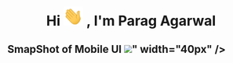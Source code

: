 <h1 align="center">Hi <a target="_blank" rel="noopener noreferrer">
    <img src="https://raw.githubusercontent.com/ABSphreak/ABSphreak/master/gifs/Hi.gif" width="40px" />
  </a>, I'm Parag Agarwal</h1>
  <h2>SmapShot of Mobile UI <a target="_blank" rel="noopener noreferrer">
<img src="<img src="https://raw.githubusercontent.com/ABSphreak/ABSphreak/master/gifs/Hi.gif" width="40px" />" width="40px" />
